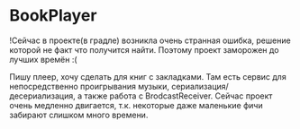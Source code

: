 # BookPlayer
!Сейчас в проекте(в градле) возникла очень странная ошибка, решение которой не факт что получится найти. Поэтому проект заморожен до лучших времён :(  
  
Пишу плеер, хочу сделать для книг с закладками. Там есть сервис для непосредственно проигрывания музыки, сериализация/десериализация, а также работа с BrodcastReceiver.
Сейчас проект очень медленно двигается, т.к. некоторые даже маленькие фичи забирают слишком много времени.
